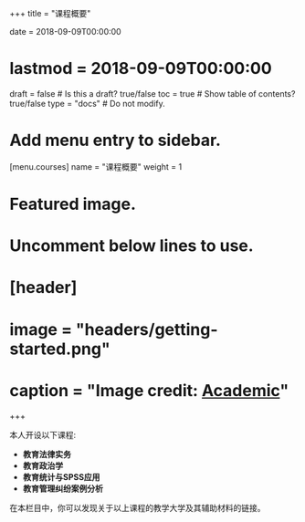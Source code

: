 +++
title = "课程概要"

date = 2018-09-09T00:00:00
# lastmod = 2018-09-09T00:00:00

draft = false  # Is this a draft? true/false
toc = true  # Show table of contents? true/false
type = "docs"  # Do not modify.

# Add menu entry to sidebar.
[menu.courses]
  name = "课程概要"
  weight = 1

# Featured image.
# Uncomment below lines to use.
# [header]
# image = "headers/getting-started.png"
# caption = "Image credit: [**Academic**](https://github.com/gcushen/hugo-academic/)"
+++

本人开设以下课程:

* **教育法律实务**
* **教育政治学**
* **教育统计与SPSS应用**
* **教育管理纠纷案例分析**

在本栏目中，你可以发现关于以上课程的教学大学及其辅助材料的链接。
